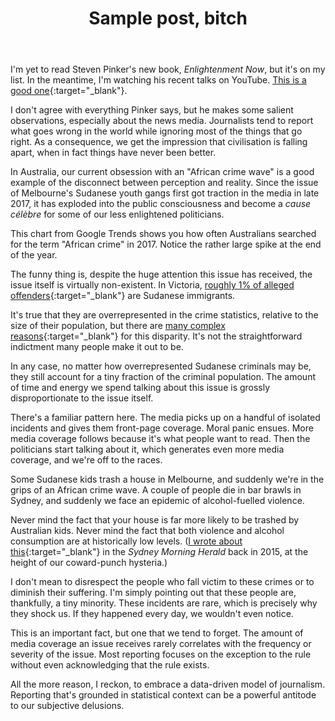 ﻿---
layout: post
title: Sample post, bitch
---

I'm yet to read Steven Pinker's new book, _Enlightenment Now_, but it's on my list. In the meantime, I'm watching his recent talks on YouTube. [This is a good one](https://www.youtube.com/watch?v=PDAoEyrvf8Y){:target="_blank"}.

I don't agree with everything Pinker says, but he makes some salient observations, especially about the news media. Journalists tend to report what goes wrong in the world while ignoring most of the things that go right. As a consequence, we get the impression that civilisation is falling apart, when in fact things have never been better. 

In Australia, our current obsession with an "African crime wave" is a good example of the disconnect between perception and reality. Since the issue of Melbourne's Sudanese youth gangs first got traction in the media in late 2017, it has exploded into the public consciousness and become a _cause célèbre_ for some of our less enlightened politicians. 

This chart from Google Trends shows you how often Australians searched for the term "African crime" in 2017. Notice the rather large spike at the end of the year. 

<script class="chart" type="text/javascript" src="https://ssl.gstatic.com/trends_nrtr/1480_RC02/embed_loader.js"></script> <script type="text/javascript"> trends.embed.renderExploreWidget("TIMESERIES", {"comparisonItem":[{"keyword":"african crime","geo":"AU","time":"2017-01-01 2017-12-31"}],"category":0,"property":""}, {"exploreQuery":"date=2017-01-01%202017-12-31&geo=AU&q=african%20crime","guestPath":"https://trends.google.com:443/trends/embed/"}); </script> 

The funny thing is, despite the huge attention this issue has received, the issue itself is virtually non-existent. In Victoria,  [roughly 1% of alleged offenders](http://www.abc.net.au/news/2018-01-17/what-statistics-tell-us-about-melbournes-african-crime-issue/9336604){:target="_blank"} are Sudanese immigrants. 

It's true that they are overrepresented in the crime statistics, relative to the size of their population, but there are [many complex reasons](https://ketanjoshi.co/2018/07/15/were-a-little-closer-to-the-violent-destination-of-victorias-racist-campaign/){:target="_blank"} for this disparity. It's not the straightforward indictment many people make it out to be. 

In any case, no matter how overrepresented Sudanese criminals may be, they still account for a tiny fraction of the criminal population. The amount of time and energy we spend talking about this issue is grossly disproportionate to the issue itself.     

There's a familiar pattern here. The media picks up on a handful of isolated incidents and gives them front-page coverage. Moral panic ensues. More media coverage follows because it's what people want to read. Then the politicians start talking about it, which generates even more media coverage, and we're off to the races. 

Some Sudanese kids trash a house in Melbourne, and suddenly we're in the grips of an African crime wave. A couple of people die in bar brawls in Sydney, and suddenly we face an epidemic of alcohol-fuelled violence. 

Never mind the fact that your house is far more likely to be trashed by Australian kids. Never mind the fact that both violence and alcohol consumption are at historically low levels. ([I wrote about this](https://www.smh.com.au/opinion/australia-doesnt-have-a-problem-with-alcohol-we-have-a-problem-with-violence-20150120-12u3eb.html){:target="_blank"} in the _Sydney Morning Herald_ back in 2015, at the height of our coward-punch hysteria.) 

I don't mean to disrespect the people who fall victim to these crimes or to diminish their suffering. I'm simply pointing out that these people are, thankfully, a tiny minority. These incidents are rare, which is precisely why they shock us. If they happened every day, we wouldn't even notice. 

This is an important fact, but one that we tend to forget. The amount of media coverage an issue receives rarely correlates with the frequency or severity of the issue. Most reporting focuses on the exception to the rule without even acknowledging that the rule exists.

All the more reason, I reckon, to embrace a data-driven model of journalism. Reporting that's grounded in statistical context can be a powerful antitode to our subjective delusions.  


